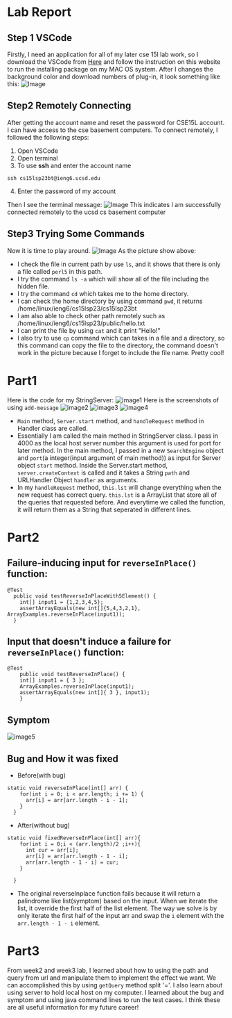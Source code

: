 # Lab Report
## Step 1 VSCode 
Firstly, I need an application for all of my later cse 15l lab work, so I download the VSCode from  [Here](https://code.visualstudio.com/) and follow the instruction on this website to run the installing package on my MAC OS system. 
After I changes the background color and download numbers of plug-in, it look something like this:
![Image](Assets/VSCode.png)

## Step2 Remotely Connecting
After getting the account name and reset the password for CSE15L account. I can have access to the cse basement computers.
To connect remotely, I followed the following steps:
1. Open VSCode
2. Open terminal
3. To use **ssh** and enter the account name
  
`ssh cs15lsp23bt@ieng6.ucsd.edu`
  
4. Enter the password of my account 

Then I see the terminal message:
![Image](Assets/Remotely_Connecting.png)
This indicates I am successfully connected remotely to the ucsd cs basement computer

## Step3 Trying Some Commands
Now it is time to play around. 
![Image](Assets/Step3.png)
As the picture show above:
* I check the file in current path by use `ls`, and it shows that there is only a file called `perl5` in this path. 
* I try the command `ls -a` which will show all of the file including the hidden file. 
* I try the command `cd` which takes me to the home directory.
* I can check the home directory by using command `pwd`, it returns /home/linux/ieng6/cs15lsp23/cs15lsp23bt
* I am also able to check other path remotely such as /home/linux/ieng6/cs15lsp23/public/hello.txt 
* I can print the file by using `cat` and it print "Hello!"
* I also try to use `cp` command which can takes in a file and a directory, so this command can copy the file to the directory, the command doesn't work in the picture because I forget to include the file name. 
Pretty cool!

# Part1
Here is the code for my StringServer:
![image1](Assets/lab2/image1.png)
Here is the screenshots of using `add-message`
![image2](Assets/lab2/image2.png)
![image3](Assets/lab2/image3.png)
![image4](Assets/lab2/image4.png)

* `Main` method, `Server.start` method, and `handleRequest` method in Handler class are called.
* Essentially I am called the main method in StringServer class. I pass in 4000 as the local host server number this argument is used for port for later method. In the main method, I passed in a new `SearchEngine` object and `port`(a integer(input argument of main method)) as  input for Server object `start` method. Inside the Server.start method, `server.createContext` is called and it takes a String `path` and URLHandler Object `handler` as arguments.
* In my `handleRequest` method, `this.lst` will change everything when the new request has correct query. `this.lst` is a ArrayList that store all of the queries that requested before. And everytime we called the function, it will return them as a String that seperated in different lines.

# Part2
## Failure-inducing input for `reverseInPlace()` function:
```
@Test
  public void testReverseInPlaceWith5Element() {
    int[] input1 = {1,2,3,4,5};
    assertArrayEquals(new int[]{5,4,3,2,1}, ArrayExamples.reverseInPlace(input1));
  }
```
## Input that doesn't induce a failure for `reverseInPlace()` function:
```
@Test 
	public void testReverseInPlace() {
    int[] input1 = { 3 };
    ArrayExamples.reverseInPlace(input1);
    assertArrayEquals(new int[]{ 3 }, input1);
	}
```
## Symptom
![image5](Assets/lab2/image5.png)
## Bug and How it was fixed
* Before(with bug)
```
static void reverseInPlace(int[] arr) {
    for(int i = 0; i < arr.length; i += 1) {
      arr[i] = arr[arr.length - i - 1];
    }
  }
```
* After(without bug)
```
static void fixedReverseInPlace(int[] arr){
    for(int i = 0;i < (arr.length)/2 ;i++){
      int cur = arr[i];
      arr[i] = arr[arr.length - 1 - i];
      arr[arr.length - 1 - i] = cur;
    }
    
  }
```

* The original reverseInplace function fails because it will return a palindrome like list(symptom) based on the input. When we iterate the list, it override the first half of the list element. The way we solve is by only iterate the first half of the input arr and swap the `i` element with the `arr.length - 1 - i` element.

# Part3
From week2 and week3 lab, I learned about how to using the path and query from url and manipulate them to implement the effect we want. We can accomplished this by using `getQuery` method split '='. I also learn about using server to hold local host on my computer. I learned about the bug and symptom and using java command lines to run the test cases. I think these are all useful information for my future career!
